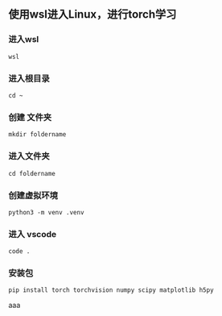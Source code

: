## 使用wsl进入Linux，进行torch学习

### 进入wsl
```base
wsl
```

### 进入根目录
```base
cd ~
```

### 创建 文件夹 
```base
mkdir foldername
```

### 进入文件夹
```base
cd foldername
```

### 创建虚拟环境 
```base
python3 -m venv .venv
```

### 进入 vscode
```base
code .
```

### 安装包
```base
pip install torch torchvision numpy scipy matplotlib h5py
```

aaa